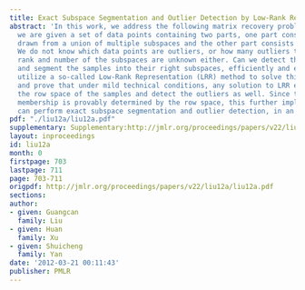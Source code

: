 ```yaml
---
title: Exact Subspace Segmentation and Outlier Detection by Low-Rank Representation
abstract: 'In this work, we address the following matrix recovery problem: suppose
  we are given a set of data points containing two parts, one part consists of samples
  drawn from a union of multiple subspaces and the other part consists of outliers.
  We do not know which data points are outliers, or how many outliers there are. The
  rank and number of the subspaces are unknown either. Can we detect the outliers
  and segment the samples into their right subspaces, efficiently and exactly? We
  utilize a so-called Low-Rank Representation (LRR) method to solve this problem,
  and prove that under mild technical conditions, any solution to LRR exactly recover
  the row space of the samples and detect the outliers as well. Since the subspace
  membership is provably determined by the row space, this further implies that LRR
  can perform exact subspace segmentation and outlier detection, in an efficient way.'
pdf: "./liu12a/liu12a.pdf"
supplementary: Supplementary:http://jmlr.org/proceedings/papers/v22/liu12a/liu12aSupple.pdf
layout: inproceedings
id: liu12a
month: 0
firstpage: 703
lastpage: 711
page: 703-711
origpdf: http://jmlr.org/proceedings/papers/v22/liu12a/liu12a.pdf
sections: 
author:
- given: Guangcan
  family: Liu
- given: Huan
  family: Xu
- given: Shuicheng
  family: Yan
date: '2012-03-21 00:11:43'
publisher: PMLR
---
```

